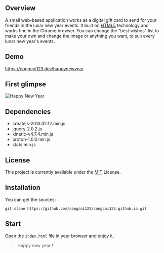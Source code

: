 ## Overview
A small web-based application works as a digital gift card to send for your friends in the lunar new year events. It built on [HTML5](https://en.wikipedia.org/wiki/HTML5) technology and works fine in the Chrome browser.
You can change the "best wishes" list to make your own and change the image or anything you want, to suit every lunar new year's events.

## Demo
https://congcoi123.dev/happynewyear

## First glimpse
![Happy New Year](https://github.com/congcoi123/congcoi123.github.io/blob/master/screenshots/happy-new-year.gif)

## Dependencies
- createjs-2013.02.12.min.js
- jquery-2.0.2.js
- kinetic-v4.7.4.min.js
- proton-1.0.0.min.js
- stats.min.js

## License
This project is currently available under the [MIT](https://github.com/congcoi123/congcoi123.github.io/blob/master/LICENSE) License.

## Installation
You can get the sources:
```
git clone https://github.com/congcoi123/congcoi123.github.io.git
```

## Start
Open the `index.html` file in your browser and enjoy it.

> Happy new year !
